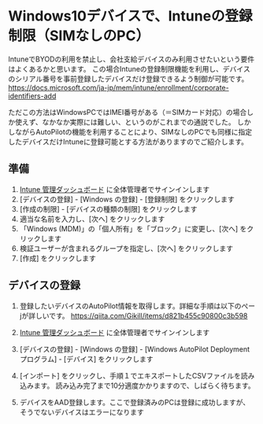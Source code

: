 # Windows10デバイスで、Intuneの登録制限（SIMなしのPC）

IntuneでBYODの利用を禁止し、会社支給デバイスのみ利用させたいという要件はよくあるかと思います。
この場合Intuneの登録制限機能を利用し、デバイスのシリアル番号を事前登録したデバイスだけ登録できるよう制御が可能です。
https://docs.microsoft.com/ja-jp/mem/intune/enrollment/corporate-identifiers-add

ただこの方法はWindowsPCではIMEI番号がある（＝SIMカード対応）の場合しか使えず、なかなか実際には難しい、というのがこれまでの通説でした。
しかしながらAutoPilotの機能を利用することにより、SIMなしのPCでも同様に指定したデバイスだけIntuneに登録可能とする方法がありますのでご紹介します。

## 準備

1) [Intune 管理ダッシュボード](https://portal.azure.com/#blade/Microsoft_Intune_DeviceSettings/ExtensionLandingBlade/) に全体管理者でサインインします
2) [デバイスの登録] - [Windows の登録] - [登録制限] をクリックします
3) [作成の制限] - [デバイスの種類の制限] をクリックします
4) 適当な名前を入力し、[次へ] をクリックします
5) 「Windows (MDM)」の「個人所有」を「ブロック」に変更し、[次へ] をクリックします
6) 検証ユーザーが含まれるグループを指定し、[次へ] をクリックします
7) [作成] をクリックします
  
## デバイスの登録
1) 登録したいデバイスのAutoPilot情報を取得します。詳細な手順は以下のぺーjが詳しいです。
https://qiita.com/Gikill/items/d821b455c90800c3b598

2) [Intune 管理ダッシュボード](https://portal.azure.com/#blade/Microsoft_Intune_DeviceSettings/ExtensionLandingBlade/) に全体管理者でサインインします

3) [デバイスの登録] - [Windows の登録] - [Windows AutoPilot Deployment プログラム] - [デバイス] をクリックします

4) [インポート] をクリックし、手順１でエキスポートしたCSVファイルを読み込みます。
読み込み完了まで10分適度かかりますので、しばらく待ちます。　

5) デバイスをAAD登録します。ここで登録済みのPCは登録に成功しますが、そうでないデバイスはエラーになります
